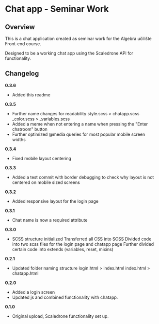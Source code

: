 # Chat app - Seminar Work

## Overview

This is a chat application created as seminar work for the Algebra učilište Front-end course.

Designed to be a working chat app using the Scaledrone API for functionality.

## Changelog

**0.3.6**

- Added this readme

**0.3.5**

- Further name changes for readability
  style.scss > chatapp.scss
  \_color.scss > \_variables.scss
- Added a meme when not entering a name when pressing the "Enter chatroom" button
- Further optimized @media queries for most popular mobile screen widths

**0.3.4**

- Fixed mobile layout centering

**0.3.3**

- Added a test commit with border debugging to check why layout is not centered on mobile sized screens

**0.3.2**

- Added responsive layout for the login page

**0.3.1**

- Chat name is now a required attribute

**0.3.0**

- SCSS structure initialized
  Transferred all CSS into SCSS
  Divided code into two scss files for the login page and chatapp page
  Further divided certain code into extends (variables, reset, mixins)

**0.2.1**

- Updated folder naming structure
  login.html > index.html
  index.html > chatapp.html

**0.2.0**

- Added a login screen
- Updated js and combined functionality with chatapp.

**0.1.0**

- Original upload, Scaledrone functionality set up.
